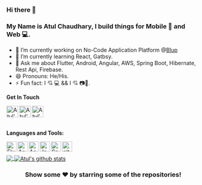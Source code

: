 ### Hi there 👋
  
### My Name is Atul Chaudhary, I build things for Mobile 📱 and Web 💻.

<!--
**atul-chaudhary/atul-chaudhary** is a ✨ _special_ ✨ repository because its `README.md` (this file) appears on your GitHub profile.

Here are some ideas to get you started:
-->

- 🔭 I’m currently working on No-Code Application Platform @[Blup](https://blup.in/)
- 🌱 I’m currently learning React, Gatbsy.
- 💬 Ask me about Flutter, Android, Angular, AWS, Spring Boot, Hibernate, Rest Api, Firebase.
- 😄 Pronouns: He/His.
- ⚡ Fun fact: I 💘 💻 && I 💘 📷🎥.


**Get In Touch** 

&nbsp; &nbsp; &nbsp; <a href="https://www.linkedin.com/in/atul-chaudhary/">
  <img align="left" alt="Atul's Linkdein" width="30px" src="https://img.icons8.com/fluent/48/000000/linkedin.png" />
</a>
<a href="https://stackoverflow.com/users/8145335/atul-chaudhary">
  <img align="left" alt="Atul's StackOverflow" width="30px" src="https://img.icons8.com/color/48/000000/stackoverflow.png" />
</a>
<a href="https://twitter.com/atulcha66037751">
  <img align="left" alt="Atul's Twitter" width="30px" src="https://img.icons8.com/color/48/000000/twitter--v1.png" />
</a>

<br/>

**Languages and Tools:**  

<a href="https://flutter.dev/" target="_blank"><img align="left" alt="Flutter" width="26px" src="https://img.icons8.com/color/48/000000/flutter.png" /></a>
<a href="https://developer.android.com/" target="_blank"><img align="left" alt="Android" width="26px" src="https://img.icons8.com/fluent/48/000000/android-os.png" /></a>
<a href="https://angular.io/" target="_blank"> <img align="left" alt="Angular" width="26px" src="https://img.icons8.com/color/48/000000/angularjs.png"/> </a>
<a href="https://www.java.com/en/" target="_blank"> <img align="left" alt="Java" width="26px" src="https://img.icons8.com/color/48/000000/java-coffee-cup-logo.png"/> </a>
<a href="https://spring.io/projects/spring-boot" target="_blank"> <img align="left" alt="SpringBoot" width="26px" src="https://img.icons8.com/color/48/000000/spring-logo.png"/> </a>
<a href="https://www.python.org/" target="_blank"> <img align="left" alt="git" width="26px" src="https://img.icons8.com/color/48/000000/python.png"/> </a>

<br/>
<br/>

<a href="https://github.com/atul-chaudhary">
  <img align="center" src="https://github-readme-stats.vercel.app/api/top-langs/?username=atul-chaudhary&theme=dark&hide_langs_below=1" />
</a>
<a href="https://github.com/atul-chaudhary">
 <img align="center" src="https://github-readme-stats.vercel.app/api?username=atul-chaudhary&include_all_commits=true&count_private=true&show_icons=true&line_height=20&title_color=FFFFFF&icon_color=FFFFFF&text_color=FFFFFF&bg_color=0D1117" alt="Atul's github stats"/>
</a>


<div align="center">

### Show some ❤️ by starring some of the repositories!

</div>
